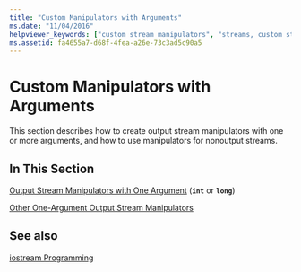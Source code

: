 ```yaml
---
title: "Custom Manipulators with Arguments"
ms.date: "11/04/2016"
helpviewer_keywords: ["custom stream manipulators", "streams, custom stream manipulators", "output streams, custom stream manipulators"]
ms.assetid: fa4655a7-d68f-4fea-a26e-73c3ad5c90a5
---
```

# Custom Manipulators with Arguments

This section describes how to create output stream manipulators with one or more arguments, and how to use manipulators for nonoutput streams.

## In This Section

[Output Stream Manipulators with One Argument](../standard-library/output-stream-manipulators-with-one-argument-int-or-long.md) (**`int`** or **`long`**)

[Other One-Argument Output Stream Manipulators](../standard-library/other-one-argument-output-stream-manipulators.md)

## See also

[iostream Programming](../standard-library/iostream-programming.md)
